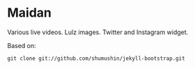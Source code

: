 # Maidan

Various live videos. Lulz images. Twitter and Instagram widget. 

Based on:

```git clone git://github.com/shumushin/jekyll-bootstrap.git```